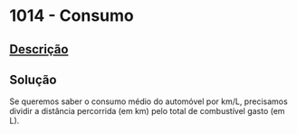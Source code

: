 # 1014 - Consumo

## [Descrição](https://www.beecrowd.com.br/judge/pt/problems/view/1014)

## Solução

Se queremos saber o consumo médio do automóvel por km/L, precisamos dividir a distância percorrida (em km) pelo total de combustível gasto (em L).